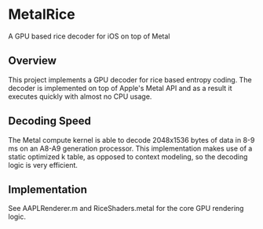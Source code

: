 # MetalRice
A GPU based rice decoder for iOS on top of Metal

## Overview
This project implements a GPU decoder for rice based entropy coding. The decoder is implemented on top of Apple's Metal API and as a result it executes quickly with almost no CPU usage.

## Decoding Speed

The Metal compute kernel is able to decode 2048x1536 bytes of data in 8-9 ms on an A8-A9 generation processor. This implementation makes use of a static optimized k table, as opposed to context modeling, so the decoding logic is very efficient.

## Implementation
See AAPLRenderer.m and RiceShaders.metal for the core GPU rendering logic.


